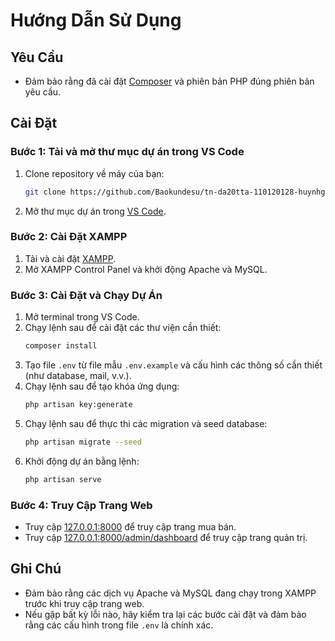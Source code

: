 # Hướng Dẫn Sử Dụng

## Yêu Cầu

- Đảm bảo rằng đã cài đặt [Composer](https://getcomposer.org/) và phiên bản PHP đúng phiên bản yêu cầu.

## Cài Đặt

### Bước 1: Tải và mở thư mục dự án trong VS Code

1. Clone repository về máy của bạn:
    ```sh
    git clone https://github.com/Baokundesu/tn-da20tta-110120128-huynhgiabao-sanc2c.git
    ```
2. Mở thư mục dự án trong [VS Code](https://code.visualstudio.com/).

### Bước 2: Cài Đặt XAMPP

1. Tải và cài đặt [XAMPP](https://www.apachefriends.org/index.html).
2. Mở XAMPP Control Panel và khởi động Apache và MySQL.

### Bước 3: Cài Đặt và Chạy Dự Án

1. Mở terminal trong VS Code.
2. Chạy lệnh sau để cài đặt các thư viện cần thiết:
    ```sh
    composer install
    ```
3. Tạo file `.env` từ file mẫu `.env.example` và cấu hình các thông số cần thiết (như database, mail, v.v.).
4. Chạy lệnh sau để tạo khóa ứng dụng:
    ```sh
    php artisan key:generate
    ```
5. Chạy lệnh sau để thực thi các migration và seed database:
    ```sh
    php artisan migrate --seed
    ```
6. Khởi động dự án bằng lệnh:
    ```sh
    php artisan serve
    ```

### Bước 4: Truy Cập Trang Web

- Truy cập [127.0.0.1:8000](http://127.0.0.1:8000) để truy cập trang mua bán.
- Truy cập [127.0.0.1:8000/admin/dashboard](http://127.0.0.1:8000/admin/dashboard) để truy cập trang quản trị.

## Ghi Chú

- Đảm bảo rằng các dịch vụ Apache và MySQL đang chạy trong XAMPP trước khi truy cập trang web.
- Nếu gặp bất kỳ lỗi nào, hãy kiểm tra lại các bước cài đặt và đảm bảo rằng các cấu hình trong file `.env` là chính xác.

